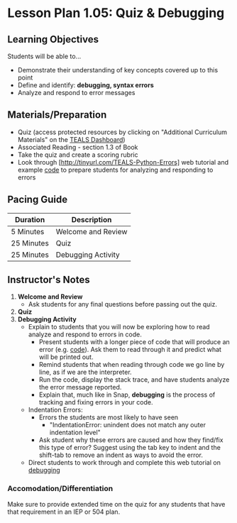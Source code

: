 # Lesson Plan 1.05: Quiz & Debugging

## Learning Objectives
Students will be able to...
* Demonstrate their understanding of key concepts covered up to this point
* Define and identify: **debugging, syntax errors**
* Analyze and respond to error messages

## Materials/Preparation
* Quiz (access protected resources by clicking on "Additional Curriculum Materials" on the [TEALS Dashboard])
* Associated Reading - section 1.3 of Book
* Take the quiz and create a scoring rubric
* Look through [http://tinyurl.com/TEALS-Python-Errors] web tutorial and example [code] to prepare students for analyzing and responding to errors

## Pacing Guide
| **Duration**   |     **Description**    |
| ---------- | ------------------ |
| 5 Minutes  | Welcome and Review      |
| 25 Minutes | Quiz               |
| 25 Minutes | Debugging Activity |

## Instructor's Notes
1. **Welcome and Review**
    * Ask students for any final questions before passing out the quiz.
2. **Quiz**
3. **Debugging Activity**
	* Explain to students that you will now be exploring how to read analyze and respond to errors in code. 
		* Present students with a longer piece of code that will produce an error (e.g. [code]). Ask them to read through it and predict what will be printed out.
		* Remind students that when reading through code we go line by line, as if we are the interpreter. 
		* Run the code, display the stack trace, and have students analyze the error message reported.
		* Explain that, much like in Snap, **debugging** is the process of tracking and fixing errors in your code.
	* Indentation Errors: 
		* Errors the students are most likely to have seen
			* "IndentationError: unindent does not match any outer indentation level"
		* Ask student why these errors are caused and how they find/fix this type of error? Suggest using the tab key to indent and the shift-tab to remove an indent as ways to avoid the error.
	* Direct students to work through and complete this web tutorial on [debugging]

### Accomodation/Differentiation
Make sure to provide extended time on the quiz for any students that have that requirement in an IEP or 504 plan. 

[TEALS Dashboard]:http://www.tealsk12.org/dashboard
[http://tinyurl.com/TEALS-Python-Errors]: http://interactivepython.org/runestone/static/thinkcspy/Debugging/KnowyourerrorMessages.html
[debugging]: http://interactivepython.org/runestone/static/thinkcspy/Debugging/toctree.html
[code]:code.py
